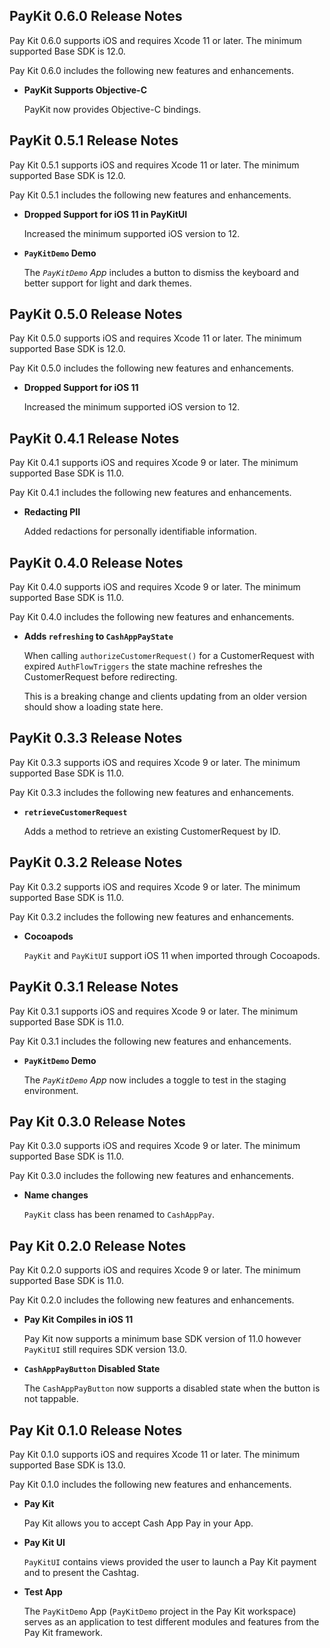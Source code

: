 ## PayKit 0.6.0 Release Notes

Pay Kit 0.6.0 supports iOS and requires Xcode 11 or later. The minimum supported Base SDK is 12.0.

Pay Kit 0.6.0 includes the following new features and enhancements.

- **PayKit Supports Objective-C**

   PayKit now provides Objective-C bindings.

## PayKit 0.5.1 Release Notes

Pay Kit 0.5.1 supports iOS and requires Xcode 11 or later. The minimum supported Base SDK is 12.0.

Pay Kit 0.5.1 includes the following new features and enhancements.

- **Dropped Support for iOS 11 in PayKitUI**

   Increased the minimum supported iOS version to 12.

- **`PayKitDemo` Demo**

   The *`PayKitDemo` App* includes a button to dismiss the keyboard and better support for light and dark themes.

## PayKit 0.5.0 Release Notes

Pay Kit 0.5.0 supports iOS and requires Xcode 11 or later. The minimum supported Base SDK is 12.0.

Pay Kit 0.5.0 includes the following new features and enhancements.

- **Dropped Support for iOS 11**

   Increased the minimum supported iOS version to 12.

## PayKit 0.4.1 Release Notes

Pay Kit 0.4.1 supports iOS and requires Xcode 9 or later. The minimum supported Base SDK is 11.0.

Pay Kit 0.4.1 includes the following new features and enhancements.

- **Redacting PII**

   Added redactions for personally identifiable information.

## PayKit 0.4.0 Release Notes

Pay Kit 0.4.0 supports iOS and requires Xcode 9 or later. The minimum supported Base SDK is 11.0.

Pay Kit 0.4.0 includes the following new features and enhancements.

- **Adds `refreshing` to `CashAppPayState`**

   When calling `authorizeCustomerRequest()` for a CustomerRequest with expired `AuthFlowTriggers` the state machine refreshes the CustomerRequest before redirecting.

   This is a breaking change and clients updating from an older version should show a loading state here.

## PayKit 0.3.3 Release Notes

Pay Kit 0.3.3 supports iOS and requires Xcode 9 or later. The minimum supported Base SDK is 11.0.

Pay Kit 0.3.3 includes the following new features and enhancements.

- **`retrieveCustomerRequest`**

   Adds a method to retrieve an existing CustomerRequest by ID.

## PayKit 0.3.2 Release Notes

Pay Kit 0.3.2 supports iOS and requires Xcode 9 or later. The minimum supported Base SDK is 11.0.

Pay Kit 0.3.2 includes the following new features and enhancements.

- **Cocoapods**

   `PayKit` and `PayKitUI` support iOS 11 when imported through Cocoapods.

## PayKit 0.3.1 Release Notes

Pay Kit 0.3.1 supports iOS and requires Xcode 9 or later. The minimum supported Base SDK is 11.0.

Pay Kit 0.3.1 includes the following new features and enhancements.

- **`PayKitDemo` Demo**

   The *`PayKitDemo` App* now includes a toggle to test in the staging environment.

## Pay Kit 0.3.0 Release Notes
Pay Kit 0.3.0 supports iOS and requires Xcode 9 or later. The minimum supported Base SDK is 11.0.

Pay Kit 0.3.0 includes the following new features and enhancements.

- **Name changes**

   `PayKit` class has been renamed to `CashAppPay`.

## Pay Kit 0.2.0 Release Notes

Pay Kit 0.2.0 supports iOS and requires Xcode 9 or later. The minimum supported Base SDK is 11.0.

Pay Kit 0.2.0 includes the following new features and enhancements.

- **Pay Kit Compiles in iOS 11**

   Pay Kit now supports a minimum base SDK version of 11.0 however `PayKitUI` still requires SDK version 13.0.

- **`CashAppPayButton` Disabled State**

   The `CashAppPayButton` now supports a disabled state when the button is not tappable.

## Pay Kit 0.1.0 Release Notes

Pay Kit 0.1.0 supports iOS and requires Xcode 11 or later. The minimum supported Base SDK is 13.0.

Pay Kit 0.1.0 includes the following new features and enhancements.

- **Pay Kit**

   Pay Kit allows you to accept Cash App Pay in your App.

- **Pay Kit UI**

  `PayKitUI` contains views provided the user to launch a Pay Kit payment and to present the Cashtag.

- **Test App**

  The `PayKitDemo` App (`PayKitDemo` project in the Pay Kit workspace) serves as an application to test different modules and features from
      the Pay Kit framework.
